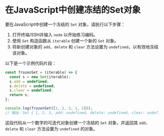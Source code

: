 # 在JavaScript中创建冻结的Set对象

要在JavaScript中创建一个冻结的 `Set` 对象，请执行以下步骤：

1. 打开终端/SSH并输入 `node` 以开始练习编码。
2. 使用 `Set` 构造函数从 `iterable` 创建一个新的 `Set` 对象。
3. 将新创建对象的 `add`、`delete` 和 `clear` 方法设置为 `undefined`，以有效地冻结该对象。

以下是一个示例代码片段：

```js
const frozenSet = (iterable) => {
  const s = new Set(iterable);
  s.add = undefined;
  s.delete = undefined;
  s.clear = undefined;
  return s;
};

console.log(frozenSet([1, 2, 3, 1, 2]));
// 输出：Set { 1, 2, 3, add: undefined, delete: undefined, clear: undefined }
```

这段代码从一个数字的可迭代对象创建一个冻结的 `Set` 对象，并返回其 `add`、`delete` 和 `clear` 方法设置为 `undefined` 的对象。
